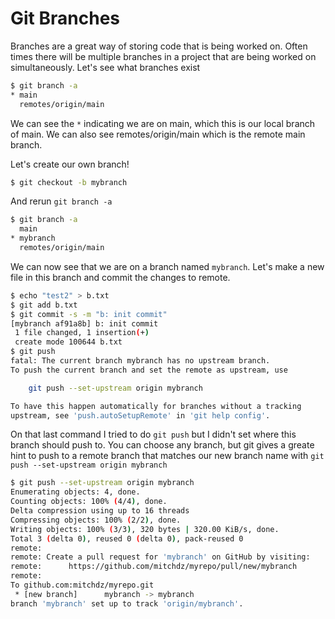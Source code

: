 # Git Branches

Branches are a great way of storing code that is being worked on. Often times there will be multiple branches in a project that are being worked on simultaneously. Let's see what branches exist

```bash
$ git branch -a
* main
  remotes/origin/main
```
We can see the `*` indicating we are on main, which this is our local branch of main. We can also see remotes/origin/main which is the remote main branch.

Let's create our own branch!

```bash
$ git checkout -b mybranch
```
And rerun `git branch -a`

```bash
$ git branch -a
  main
* mybranch
  remotes/origin/main
```
We can now see that we are on a branch named `mybranch`. Let's make a new file in this branch and commit the changes to remote.

```bash
$ echo "test2" > b.txt
$ git add b.txt
$ git commit -s -m "b: init commit"
[mybranch af91a8b] b: init commit
 1 file changed, 1 insertion(+)
 create mode 100644 b.txt
$ git push
fatal: The current branch mybranch has no upstream branch.
To push the current branch and set the remote as upstream, use

    git push --set-upstream origin mybranch

To have this happen automatically for branches without a tracking
upstream, see 'push.autoSetupRemote' in 'git help config'.
```

On that last command I tried to do `git push` but I didn't set where this branch should push to. You can choose any branch, but git gives a greate hint to push to a remote branch that matches our new branch name with `git push --set-upstream origin mybranch`

```bash
$ git push --set-upstream origin mybranch
Enumerating objects: 4, done.
Counting objects: 100% (4/4), done.
Delta compression using up to 16 threads
Compressing objects: 100% (2/2), done.
Writing objects: 100% (3/3), 320 bytes | 320.00 KiB/s, done.
Total 3 (delta 0), reused 0 (delta 0), pack-reused 0
remote:
remote: Create a pull request for 'mybranch' on GitHub by visiting:
remote:      https://github.com/mitchdz/myrepo/pull/new/mybranch
remote:
To github.com:mitchdz/myrepo.git
 * [new branch]      mybranch -> mybranch
branch 'mybranch' set up to track 'origin/mybranch'.

```
